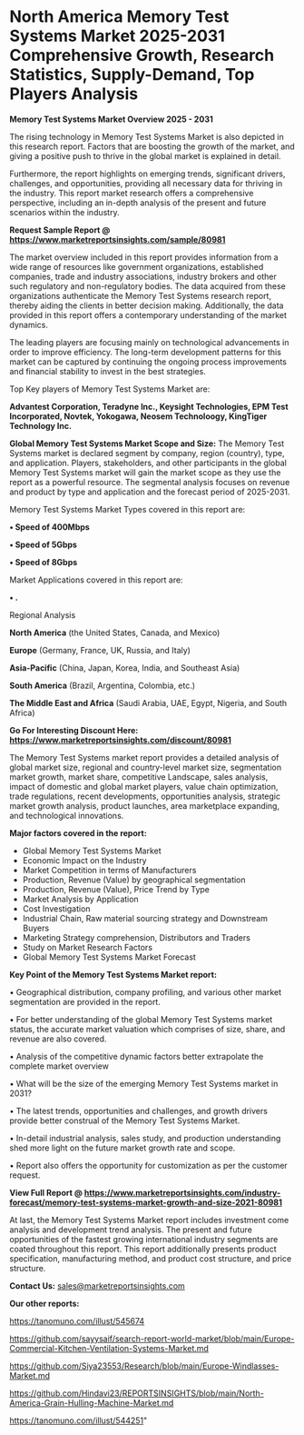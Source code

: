# North America Memory Test Systems Market 2025-2031 Comprehensive Growth, Research Statistics, Supply-Demand,  Top Players Analysis

<Strong> Memory Test Systems Market Overview 2025 - 2031</strong>

The rising technology in Memory Test Systems Market is also depicted in this research report. Factors that are boosting the growth of the market, and giving a positive push to thrive in the global market is explained in detail.

Furthermore, the report highlights on emerging trends, significant drivers, challenges, and opportunities, providing all necessary data for thriving in the industry. This report market research offers a comprehensive perspective, including an in-depth analysis of the present and future scenarios within the industry.

<strong>Request Sample Report @ <a href=https://www.marketreportsinsights.com/sample/80981>https://www.marketreportsinsights.com/sample/80981</a></strong>

The market overview included in this report provides information from a wide range of resources like government organizations, established companies, trade and industry associations, industry brokers and other such regulatory and non-regulatory bodies. The data acquired from these organizations authenticate the Memory Test Systems research report, thereby aiding the clients in better decision making. Additionally, the data provided in this report offers a contemporary understanding of the market dynamics.

The leading players are focusing mainly on technological advancements in order to improve efficiency. The long-term development patterns for this market can be captured by continuing the ongoing process improvements and financial stability to invest in the best strategies.

Top Key players of Memory Test Systems Market are:

<strong>Advantest Corporation, Teradyne Inc., Keysight Technologies, EPM Test Incorporated, Novtek, Yokogawa, Neosem Technoloogy, KingTiger Technology Inc.</strong>

<strong><b>Global Memory Test Systems Market Scope and Size:</b></strong>
The Memory Test Systems market is declared segment by company, region (country), type, and application. Players, stakeholders, and other participants in the global Memory Test Systems market will gain the market scope as they use the report as a powerful resource. The segmental analysis focuses on revenue and product by type and application and the forecast period of 2025-2031.

Memory Test Systems Market Types covered in this report are:

<strong>• Speed of 400Mbps

• Speed of 5Gbps

• Speed of 8Gbps</strong>

Market Applications covered in this report are:

<strong>• .</strong> 

Regional Analysis

<strong>North America</strong> (the United States, Canada, and Mexico)

<strong>Europe</strong> (Germany, France, UK, Russia, and Italy)

<strong>Asia-Pacific</strong> (China, Japan, Korea, India, and Southeast Asia)

<strong>South America</strong> (Brazil, Argentina, Colombia, etc.)

<strong>The Middle East and Africa</strong> (Saudi Arabia, UAE, Egypt, Nigeria, and South Africa)

<strong>Go For Interesting Discount Here: <a href=https://www.marketreportsinsights.com/discount/80981>https://www.marketreportsinsights.com/discount/80981</a></strong>

The Memory Test Systems market report provides a detailed analysis of global market size, regional and country-level market size, segmentation market growth, market share, competitive Landscape, sales analysis, impact of domestic and global market players, value chain optimization, trade regulations, recent developments, opportunities analysis, strategic market growth analysis, product launches, area marketplace expanding, and technological innovations.

<strong><b>Major factors covered in the report:</b></strong>
<ul>
  <li>Global Memory Test Systems Market </li>
  <li>Economic Impact on the Industry</li>
  <li>Market Competition in terms of Manufacturers</li>
  <li>Production, Revenue (Value) by geographical segmentation</li>
  <li>Production, Revenue (Value), Price Trend by Type</li>
  <li>Market Analysis by Application</li>
  <li>Cost Investigation</li>
  <li>Industrial Chain, Raw material sourcing strategy and Downstream Buyers</li>
  <li>Marketing Strategy comprehension, Distributors and Traders</li>
  <li>Study on Market Research Factors</li>
  <li>Global Memory Test Systems Market Forecast</li>
</ul>

<strong><b>Key Point of the Memory Test Systems Market report:</b></strong>

• Geographical distribution, company profiling, and various other market segmentation are provided in the report.

• For better understanding of the global Memory Test Systems market status, the accurate market valuation which comprises of size, share, and revenue are also covered.

• Analysis of the competitive dynamic factors better extrapolate the complete market overview

• What will be the size of the emerging Memory Test Systems market in 2031?

• The latest trends, opportunities and challenges, and growth drivers provide better construal of the Memory Test Systems Market.

• In-detail industrial analysis, sales study, and production understanding shed more light on the future market growth rate and scope.

• Report also offers the opportunity for customization as per the customer request.

<strong><b>View Full Report @ <a href=https://www.marketreportsinsights.com/industry-forecast/memory-test-systems-market-growth-and-size-2021-80981>https://www.marketreportsinsights.com/industry-forecast/memory-test-systems-market-growth-and-size-2021-80981</a></b></strong>


At last, the Memory Test Systems Market report includes investment come analysis and development trend analysis. The present and future opportunities of the fastest growing international industry segments are coated throughout this report. This report additionally presents product specification, manufacturing method, and product cost structure, and price structure.

<strong>Contact Us:</strong>
sales@marketreportsinsights.com

<strong>Our other reports:</strong>

<a href=https://tanomuno.com/illust/545674>https://tanomuno.com/illust/545674</a>

<a href=https://github.com/sayysaif/search-report-world-market/blob/main/Europe-Commercial-Kitchen-Ventilation-Systems-Market.md>https://github.com/sayysaif/search-report-world-market/blob/main/Europe-Commercial-Kitchen-Ventilation-Systems-Market.md</a>

<a href=https://github.com/Siya23553/Research/blob/main/Europe-Windlasses-Market.md>https://github.com/Siya23553/Research/blob/main/Europe-Windlasses-Market.md</a>

<a href=https://github.com/Hindavi23/REPORTSINSIGHTS/blob/main/North-America-Grain-Hulling-Machine-Market.md>https://github.com/Hindavi23/REPORTSINSIGHTS/blob/main/North-America-Grain-Hulling-Machine-Market.md</a>

<a href=https://tanomuno.com/illust/544251>https://tanomuno.com/illust/544251</a>"
